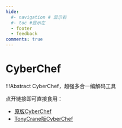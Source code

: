 ```yaml
---
hide:
  #- navigation # 显示右
  #- toc #显示左
  - footer
  - feedback
comments: true
---   
```


# CyberChef

!!!Abstract
    CyberChef，超强多合一编解码工具

点开链接即可直接食用：

- [原版CyberChef](https://gchq.github.io/CyberChef/)
- [TonyCrane版CyberChef](https://lab.tonycrane.cc/CyberChef/)